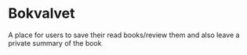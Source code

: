 # Bokvalvet
A place for users to save their read books/review them and also leave a private summary of the book